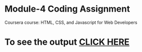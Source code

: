

# Module-4 Coding Assignment

Coursera course: HTML, CSS, and Javascript for Web Developers

# To see the output [CLICK HERE](https://karan-h-2020.github.io/Coursera-course/module-4/index.html)

